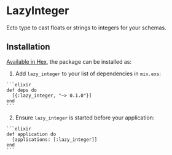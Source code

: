 # LazyInteger

Ecto type to cast floats or strings to integers for your schemas.

## Installation

[Available in Hex](https://hex.pm/docs/publish), the package can be installed as:

  1. Add `lazy_integer` to your list of dependencies in `mix.exs`:

    ```elixir
    def deps do
      [{:lazy_integer, "~> 0.1.0"}]
    end
    ```

  2. Ensure `lazy_integer` is started before your application:

    ```elixir
    def application do
      [applications: [:lazy_integer]]
    end
    ```


